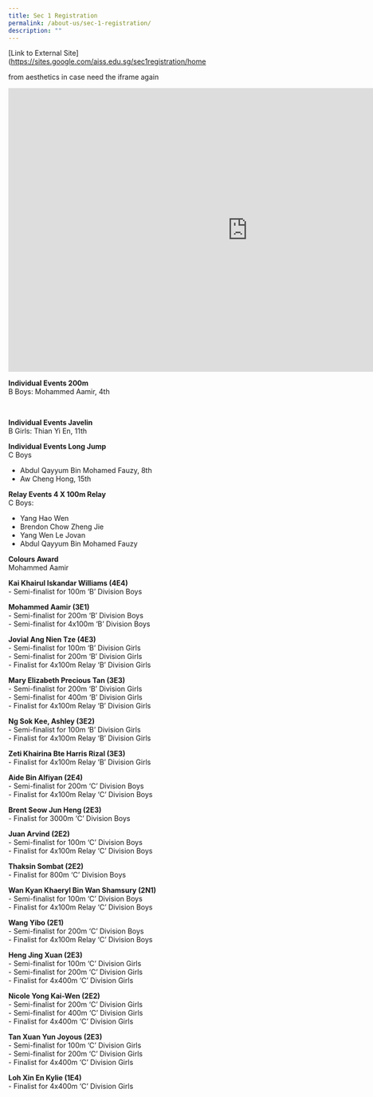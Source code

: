 ```yaml
---
title: Sec 1 Registration
permalink: /about-us/sec-1-registration/
description: ""
---
```

[Link to External Site](https://sites.google.com/aiss.edu.sg/sec1registration/home


from aesthetics in case need the iframe again
<iframe src="https://docs.google.com/presentation/d/e/2PACX-1vR2XuALQp18-Fy168tq34pASx2AfUHsX88HeFU-GdAc8Lp50dasDX97RqtDJg9uL_mkDC4pBWQC4Ig4/embed?start=false&loop=false&delayms=5000" frameborder="0" width="960" height="569" allowfullscreen="true"></iframe>

<p><strong>Individual Events 200m<br /></strong>B Boys: Mohammed Aamir, 4th</p>
<p>&nbsp;</p>
<p><strong>Individual Events Javelin<br /></strong>B Girls: Thian Yi En, 11th</p>
<p><strong>Individual Events Long Jump</strong><br />C Boys&nbsp;</p>
<ul>
<li>Abdul Qayyum Bin Mohamed Fauzy, 8th</li>
<li>Aw Cheng Hong, 15th</li>
</ul>
<p><strong>Relay Events 4 X 100m Relay<br /></strong>C Boys:&nbsp;</p>
<ul>
<li>Yang Hao Wen</li>
<li>Brendon Chow Zheng Jie</li>
<li>Yang Wen Le Jovan</li>
<li>Abdul Qayyum Bin Mohamed Fauzy</li>
</ul>
<p><strong>Colours Award<br /></strong>Mohammed Aamir</p>
<p><strong>Kai Khairul Iskandar Williams (4E4)<br /></strong>- Semi-finalist for 100m &lsquo;B&rsquo; Division Boys</p>
<p><strong>Mohammed Aamir (3E1)<br /></strong>- Semi-finalist for 200m &lsquo;B&rsquo; Division Boys<br />- Semi-finalist for 4x100m &lsquo;B&rsquo; Division Boys</p>
<p><strong>Jovial Ang Nien Tze (4E3)<br /></strong>- Semi-finalist for 100m &lsquo;B&rsquo; Division Girls<br />- Semi-finalist for 200m &lsquo;B&rsquo; Division Girls<br />- Finalist for 4x100m Relay &lsquo;B&rsquo; Division Girls</p>
<p><strong>Mary Elizabeth Precious Tan (3E3)<br /></strong>- Semi-finalist for 200m &lsquo;B&rsquo; Division Girls<br />- Semi-finalist for 400m &lsquo;B&rsquo; Division Girls<br />- Finalist for 4x100m Relay &lsquo;B&rsquo; Division Girls</p>
<p><strong>Ng Sok Kee, Ashley (3E2)<br /></strong>- Semi-finalist for 100m &lsquo;B&rsquo; Division Girls<br />- Finalist for 4x100m Relay &lsquo;B&rsquo; Division Girls</p>
<p><strong>Zeti Khairina Bte Harris Rizal (3E3)<br /></strong>- Finalist for 4x100m Relay &lsquo;B&rsquo; Division Girls</p>
<p><strong>Aide Bin Alfiyan (2E4)<br /></strong>- Semi-finalist for 200m &lsquo;C&rsquo; Division Boys<br />- Finalist for 4x100m Relay &lsquo;C&rsquo; Division Boys</p>
<p><strong>Brent Seow Jun Heng (2E3)<br /></strong>- Finalist for 3000m &lsquo;C&rsquo; Division Boys</p>
<p><strong>Juan Arvind (2E2)<br /></strong>- Semi-finalist for 100m &lsquo;C&rsquo; Division Boys<br />- Finalist for 4x100m Relay &lsquo;C&rsquo; Division Boys</p>
<p><strong>Thaksin Sombat (2E2)<br /></strong>- Finalist for 800m &lsquo;C&rsquo; Division Boys</p>
<p><strong>Wan Kyan Khaeryl Bin Wan Shamsury (2N1)<br /></strong>- Semi-finalist for 100m &lsquo;C&rsquo; Division Boys<br />- Finalist for 4x100m Relay &lsquo;C&rsquo; Division Boys</p>
<p><strong>Wang Yibo (2E1)<br /></strong>- Semi-finalist for 200m &lsquo;C&rsquo; Division Boys<br />- Finalist for 4x100m Relay &lsquo;C&rsquo; Division Boys</p>
<p><strong>Heng Jing Xuan (2E3)<br /></strong>- Semi-finalist for 100m &lsquo;C&rsquo; Division Girls<br />- Semi-finalist for 200m &lsquo;C&rsquo; Division Girls<br />- Finalist for 4x400m &lsquo;C&rsquo; Division Girls</p>
<p><strong>Nicole Yong Kai-Wen (2E2)<br /></strong>- Semi-finalist for 200m &lsquo;C&rsquo; Division Girls<br />- Semi-finalist for 400m &lsquo;C&rsquo; Division Girls<br />- Finalist for 4x400m &lsquo;C&rsquo; Division Girls</p>
<p><strong>Tan Xuan Yun Joyous (2E3)<br /></strong>- Semi-finalist for 100m &lsquo;C&rsquo; Division Girls<br />- Semi-finalist for 200m &lsquo;C&rsquo; Division Girls<br />- Finalist for 4x400m &lsquo;C&rsquo; Division Girls</p>
<p><strong>Loh Xin En Kylie (1E4)<br /></strong>- Finalist for 4x400m &lsquo;C&rsquo; Division Girls</p>